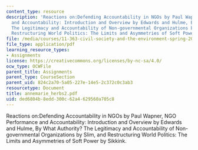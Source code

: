 ```yaml
---
content_type: resource
description: 'Reactions on:Defending Accountability in NGOs by Paul Wapner, NGO Performance
  and Accountability: Introduction and Overview by Edwards and Hulme, By What Authority?
  The Legitimacy and Accountability of Non-governmental Organizations by Slim, and
  Restructuring World Politics: The Limits and Asymmetries of Soft Power by Sikkink.'
file: /media/courses/11-363-civil-society-and-the-environment-spring-2005/ded6804b8edd300c62a4629560a705c8_annemarie_herbs2.pdf
file_type: application/pdf
learning_resource_types:
- Assignments
license: https://creativecommons.org/licenses/by-nc-sa/4.0/
ocw_type: OCWFile
parent_title: Assignments
parent_type: CourseSection
parent_uid: 824c2a70-5a05-227e-14e5-2c372c0c3ab3
resourcetype: Document
title: annemarie_herbs2.pdf
uid: ded6804b-8edd-300c-62a4-629560a705c8
---
```

Reactions on:Defending Accountability in NGOs by Paul Wapner, NGO Performance and Accountability: Introduction and Overview by Edwards and Hulme, By What Authority? The Legitimacy and Accountability of Non-governmental Organizations by Slim, and Restructuring World Politics: The Limits and Asymmetries of Soft Power by Sikkink.